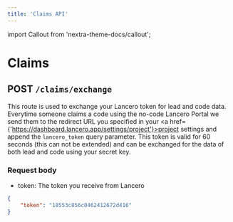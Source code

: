 ```yaml
---
title: 'Claims API'
---
```


import Callout from 'nextra-theme-docs/callout';

# Claims
## POST `/claims/exchange`
This route is used to exchange your Lancero token for lead and code data.
Everytime someone claims a code using the no-code Lancero Portal we send them to the redirect URL you specified in your <a href={'https://dashboard.lancero.app/settings/project'}>project settings</a> and append the `lancero_token` query parameter. This token is valid for 60 seconds (this can not be extended) and can be exchanged for the data of both lead and code using your secret key.

### Request body
- token: The token you receive from Lancero

```json
{
    "token": "18553c856c0462412672d416"
}
```